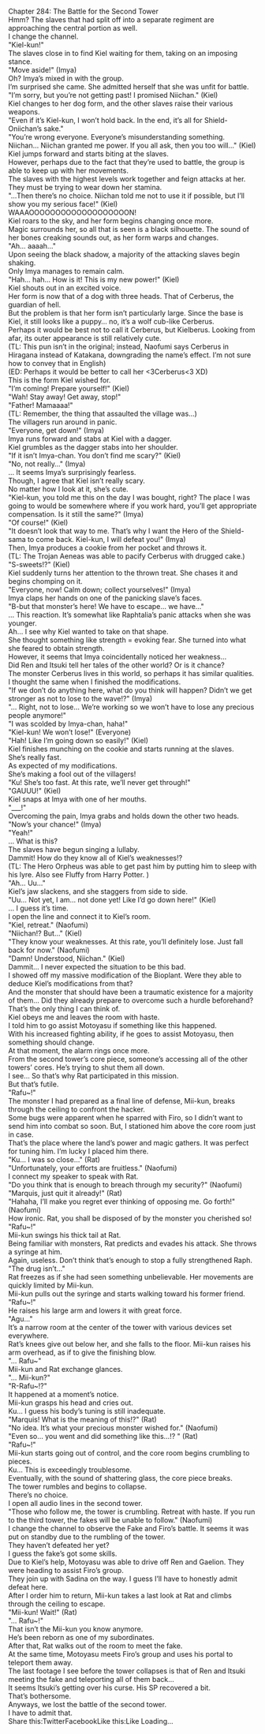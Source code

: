 <br/>
Chapter 284: The Battle for the Second Tower<br/>
Hmm? The slaves that had split off into a separate regiment are approaching the central portion as well.<br/>
I change the channel.<br/>
"Kiel-kun!"<br/>
The slaves close in to find Kiel waiting for them, taking on an imposing stance.<br/>
"Move aside!" (Imya)<br/>
Oh? Imya’s mixed in with the group.<br/>
I’m surprised she came. She admitted herself that she was unfit for battle.<br/>
"I’m sorry, but you’re not getting past! I promised Niichan." (Kiel)<br/>
Kiel changes to her dog form, and the other slaves raise their various weapons.<br/>
"Even if it’s Kiel-kun, I won’t hold back. In the end, it’s all for Shield-Oniichan’s sake."<br/>
"You’re wrong everyone. Everyone’s misunderstanding something. Niichan… Niichan granted me power. If you all ask, then you too will…" (Kiel)<br/>
Kiel jumps forward and starts biting at the slaves.<br/>
However, perhaps due to the fact that they’re used to battle, the group is able to keep up with her movements.<br/>
The slaves with the highest levels work together and feign attacks at her.<br/>
They must be trying to wear down her stamina.<br/>
"…Then there’s no choice. Niichan told me not to use it if possible, but I’ll show you my serious face!" (Kiel)<br/>
WAAAOOOOOOOOOOOOOOOOOOON!<br/>
Kiel roars to the sky, and her form begins changing once more.<br/>
Magic surrounds her, so all that is seen is a black silhouette. The sound of her bones creaking sounds out, as her form warps and changes.<br/>
"Ah… aaaah…"<br/>
Upon seeing the black shadow, a majority of the attacking slaves begin shaking.<br/>
Only Imya manages to remain calm.<br/>
"Hah… hah… How is it! This is my new power!" (Kiel)<br/>
Kiel shouts out in an excited voice.<br/>
Her form is now that of a dog with three heads. That of Cerberus, the guardian of hell.<br/>
But the problem is that her form isn’t particularly large. Since the base is Kiel, it still looks like a puppy… no, it’s a wolf cub-like Cerberus.<br/>
Perhaps it would be best not to call it Cerberus, but Kielberus. Looking from afar, its outer appearance is still relatively cute.<br/>
(TL: This pun isn’t in the original; instead, Naofumi says Cerberus in Hiragana instead of Katakana, downgrading the name’s effect. I’m not sure how to convey that in English)<br/>
(ED: Perhaps it would be better to call her <3Cerberus<3 XD)<br/>
This is the form Kiel wished for.<br/>
"I’m coming! Prepare yourself!" (Kiel)<br/>
"Wah! Stay away! Get away, stop!"<br/>
"Father! Mamaaaa!"<br/>
(TL: Remember, the thing that assaulted the village was…)<br/>
The villagers run around in panic.<br/>
"Everyone, get down!" (Imya)<br/>
Imya runs forward and stabs at Kiel with a dagger.<br/>
Kiel grumbles as the dagger stabs into her shoulder.<br/>
"If it isn’t Imya-chan. You don’t find me scary?" (Kiel)<br/>
"No, not really…" (Imya)<br/>
… It seems Imya’s surprisingly fearless.<br/>
Though, I agree that Kiel isn’t really scary.<br/>
No matter how I look at it, she’s cute.<br/>
"Kiel-kun, you told me this on the day I was bought, right? The place I was going to would be somewhere where if you work hard, you’ll get appropriate compensation. Is it still the same?" (Imya)<br/>
"Of course!" (Kiel)<br/>
"It doesn’t look that way to me. That’s why I want the Hero of the Shield-sama to come back. Kiel-kun, I will defeat you!" (Imya)<br/>
Then, Imya produces a cookie from her pocket and throws it.<br/>
(TL: The Trojan Aeneas was able to pacify Cerberus with drugged cake.)<br/>
"S-sweets!?" (Kiel)<br/>
Kiel suddenly turns her attention to the thrown treat. She chases it and begins chomping on it.<br/>
"Everyone, now! Calm down; collect yourselves!" (Imya)<br/>
Imya claps her hands on one of the panicking slave’s faces.<br/>
"B-but that monster’s here! We have to escape… we have…"<br/>
… This reaction. It’s somewhat like Raphtalia’s panic attacks when she was younger.<br/>
Ah… I see why Kiel wanted to take on that shape.<br/>
She thought something like strength = evoking fear. She turned into what she feared to obtain strength.<br/>
However, it seems that Imya coincidentally noticed her weakness…<br/>
Did Ren and Itsuki tell her tales of the other world? Or is it chance?<br/>
The monster Cerberus lives in this world, so perhaps it has similar qualities.<br/>
I thought the same when I finished the modifications.<br/>
"If we don’t do anything here, what do you think will happen? Didn’t we get stronger as not to lose to the wave!?" (Imya)<br/>
"… Right, not to lose… We’re working so we won’t have to lose any precious people anymore!"<br/>
"I was scolded by Imya-chan, haha!"<br/>
"Kiel-kun! We won’t lose!" (Everyone)<br/>
"Hah! Like I’m going down so easily!" (Kiel)<br/>
Kiel finishes munching on the cookie and starts running at the slaves.<br/>
She’s really fast.<br/>
As expected of my modifications.<br/>
She’s making a fool out of the villagers!<br/>
"Ku! She’s too fast. At this rate, we’ll never get through!"<br/>
"GAUUU!" (Kiel)<br/>
Kiel snaps at Imya with one of her mouths.<br/>
"___!"<br/>
Overcoming the pain, Imya grabs and holds down the other two heads.<br/>
"Now’s your chance!" (Imya)<br/>
"Yeah!"<br/>
… What is this?<br/>
The slaves have begun singing a lullaby.<br/>
Dammit! How do they know all of Kiel’s weaknesses!?<br/>
(TL: The Hero Orpheus was able to get past him by putting him to sleep with his lyre. Also see Fluffy from Harry Potter. )<br/>
"Ah… Uu…"<br/>
Kiel’s jaw slackens, and she staggers from side to side.<br/>
"Uu… Not yet, I am… not done yet! Like I’d go down here!" (Kiel)<br/>
… I guess it’s time.<br/>
I open the line and connect it to Kiel’s room.<br/>
"Kiel, retreat." (Naofumi)<br/>
"Niichan!? But…" (Kiel)<br/>
"They know your weaknesses. At this rate, you’ll definitely lose. Just fall back for now." (Naofumi)<br/>
"Damn! Understood, Niichan." (Kiel)<br/>
Dammit… I never expected the situation to be this bad.<br/>
I showed off my massive modification of the Bioplant. Were they able to deduce Kiel’s modifications from that?<br/>
And the monster that should have been a traumatic existence for a majority of them… Did they already prepare to overcome such a hurdle beforehand?<br/>
That’s the only thing I can think of.<br/>
Kiel obeys me and leaves the room with haste.<br/>
I told him to go assist Motoyasu if something like this happened.<br/>
With his increased fighting ability, if he goes to assist Motoyasu, then something should change.<br/>
At that moment, the alarm rings once more.<br/>
From the second tower’s core piece, someone’s accessing all of the other towers’ cores. He’s trying to shut them all down.<br/>
I see… So that’s why Rat participated in this mission.<br/>
But that’s futile.<br/>
"Rafu~!"<br/>
The monster I had prepared as a final line of defense, Mii-kun, breaks through the ceiling to confront the hacker.<br/>
Some bugs were apparent when he sparred with Firo, so I didn’t want to send him into combat so soon. But, I stationed him above the core room just in case.<br/>
That’s the place where the land’s power and magic gathers. It was perfect for tuning him. I’m lucky I placed him there.<br/>
"Ku… I was so close…" (Rat)<br/>
"Unfortunately, your efforts are fruitless." (Naofumi)<br/>
I connect my speaker to speak with Rat.<br/>
"Do you think that is enough to breach through my security?" (Naofumi)<br/>
"Marquis, just quit it already!" (Rat)<br/>
"Hahaha, I’ll make you regret ever thinking of opposing me. Go forth!" (Naofumi)<br/>
How ironic. Rat, you shall be disposed of by the monster you cherished so!<br/>
"Rafu~!"<br/>
Mii-kun swings his thick tail at Rat.<br/>
Being familiar with monsters, Rat predicts and evades his attack. She throws a syringe at him.<br/>
Again, useless. Don’t think that’s enough to stop a fully strengthened Raph.<br/>
"The drug isn’t…"<br/>
Rat freezes as if she had seen something unbelievable. Her movements are quickly limited by Mii-kun.<br/>
Mii-kun pulls out the syringe and starts walking toward his former friend.<br/>
"Rafu~!"<br/>
He raises his large arm and lowers it with great force.<br/>
"Agu…"<br/>
It’s a narrow room at the center of the tower with various devices set everywhere.<br/>
Rat’s knees give out below her, and she falls to the floor. Mii-kun raises his arm overhead, as if to give the finishing blow.<br/>
"… Rafu~"<br/>
Mii-kun and Rat exchange glances.<br/>
"… Mii-kun?"<br/>
"R-Rafu~!?"<br/>
It happened at a moment’s notice.<br/>
Mii-kun grasps his head and cries out.<br/>
Ku… I guess his body’s tuning is still inadequate.<br/>
"Marquis! What is the meaning of this!?" (Rat)<br/>
"No idea. It’s what your precious monster wished for." (Naofumi)<br/>
"Even so… you went and did something like this…!? " (Rat)<br/>
"Rafu~!"<br/>
Mii-kun starts going out of control, and the core room begins crumbling to pieces.<br/>
Ku… This is exceedingly troublesome.<br/>
Eventually, with the sound of shattering glass, the core piece breaks.<br/>
The tower rumbles and begins to collapse.<br/>
There’s no choice.<br/>
I open all audio lines in the second tower.<br/>
"Those who follow me, the tower is crumbling. Retreat with haste. If you run to the third tower, the fakes will be unable to follow." (Naofumi)<br/>
I change the channel to observe the Fake and Firo’s battle. It seems it was put on standby due to the rumbling of the tower.<br/>
They haven’t defeated her yet?<br/>
I guess the fake’s got some skills.<br/>
Due to Kiel’s help, Motoyasu was able to drive off Ren and Gaelion. They were heading to assist Firo’s group.<br/>
They join up with Sadina on the way. I guess I’ll have to honestly admit defeat here.<br/>
After I order him to return, Mii-kun takes a last look at Rat and climbs through the ceiling to escape.<br/>
"Mii-kun! Wait!" (Rat)<br/>
"… Rafu~!"<br/>
That isn’t the Mii-kun you know anymore.<br/>
He’s been reborn as one of my subordinates.<br/>
After that, Rat walks out of the room to meet the fake.<br/>
At the same time, Motoyasu meets Firo’s group and uses his portal to teleport them away.<br/>
The last footage I see before the tower collapses is that of Ren and Itsuki meeting the fake and teleporting all of them back…<br/>
It seems Itsuki’s getting over his curse. His SP recovered a bit.<br/>
That’s bothersome.<br/>
Anyways, we lost the battle of the second tower.<br/>
I have to admit that.<br/>
Share this:TwitterFacebookLike this:Like Loading... <br/>
